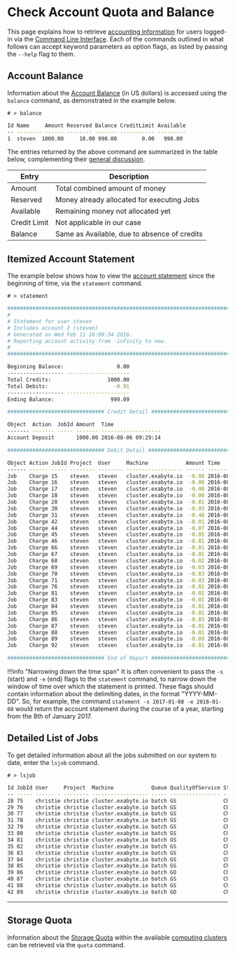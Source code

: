 # Check Account Quota and Balance

This page explains how to retrieve [accounting information](../../accounts/overview.md) for users logged-in via the [Command Line Interface](../../cli/overview.md). Each of the commands outlined in what follows can accept keyword parameters as option flags, as listed by passing the `--help` flag to them.


## Account Balance

Information about the [Account Balance](../../accounts/balance.md) (in US dollars) is accessed using the `balance` command, as demonstrated in the example below.

`# > balance`

```bash
Id Name     Amount Reserved Balance CreditLimit Available
-- -------- ------ -------- ------- ----------- ---------
1  steven  1000.00     10.00 990.00        0.00   990.00
```

The entries returned by the above command are summarized in the table below, complementing their [general discussion](../../accounts/balance.md).

| Entry | Description |
|------|---------|
| Amount | Total combined amount of money |
| Reserved | Money already allocated for executing Jobs |
| Available | Remaining money not allocated yet |
| Credit Limit | Not applicable in our case |
| Balance | Same as Available, due to absence of credits | 


## Itemized Account Statement

The example below shows how to view the [account statement](../../accounts/payments-charges.md) since the beginning of time, via the `statement` command.

`# > statement`

```bash
################################################################################
#
# Statement for user steven
# Includes account 2 (steven)
# Generated on Wed Feb 11 16:00:34 2016.
# Reporting account activity from -infinity to now.
#
################################################################################

Beginning Balance:                 0.00
------------------ --------------------
Total Credits:                  1000.00
Total Debits:                     -0.91
------------------ --------------------
Ending Balance:                  999.09

############################### Credit Detail ##################################

Object  Action  JobId Amount  Time
------- ------- ----- ------- -------------------
Account Deposit       1000.00 2016-08-06 09:29:14

############################### Debit Detail ###################################

Object Action JobId Project  User     Machine            Amount Time
------ ------ ----- -------- -------- ------------------ ------ -------------------
Job    Charge 15    steven   steven   cluster.exabyte.io  -0.00 2016-08-08 04:09:51
Job    Charge 16    steven   steven   cluster.exabyte.io  -0.00 2016-08-08 04:10:35
Job    Charge 17    steven   steven   cluster.exabyte.io  -0.00 2016-08-08 04:28:08
Job    Charge 18    steven   steven   cluster.exabyte.io  -0.00 2016-08-08 04:28:21
Job    Charge 28    steven   steven   cluster.exabyte.io  -0.01 2016-08-08 06:48:42
Job    Charge 30    steven   steven   cluster.exabyte.io  -0.03 2016-08-08 09:53:29
Job    Charge 31    steven   steven   cluster.exabyte.io  -0.40 2016-08-08 12:25:53
Job    Charge 42    steven   steven   cluster.exabyte.io  -0.01 2016-08-09 14:13:29
Job    Charge 44    steven   steven   cluster.exabyte.io  -0.07 2016-08-09 14:21:25
Job    Charge 45    steven   steven   cluster.exabyte.io  -0.05 2016-08-09 14:23:33
Job    Charge 46    steven   steven   cluster.exabyte.io  -0.01 2016-08-09 14:28:13
Job    Charge 66    steven   steven   cluster.exabyte.io  -0.01 2016-08-10 08:46:56
Job    Charge 67    steven   steven   cluster.exabyte.io  -0.01 2016-08-10 08:50:09
Job    Charge 68    steven   steven   cluster.exabyte.io  -0.02 2016-08-10 08:53:15
Job    Charge 69    steven   steven   cluster.exabyte.io  -0.03 2016-08-10 09:02:38
Job    Charge 70    steven   steven   cluster.exabyte.io  -0.03 2016-08-10 09:33:31
Job    Charge 71    steven   steven   cluster.exabyte.io  -0.03 2016-08-10 12:00:42
Job    Charge 76    steven   steven   cluster.exabyte.io  -0.01 2016-08-11 01:41:50
Job    Charge 81    steven   steven   cluster.exabyte.io  -0.01 2016-08-11 02:28:48
Job    Charge 83    steven   steven   cluster.exabyte.io  -0.01 2016-08-11 03:54:15
Job    Charge 84    steven   steven   cluster.exabyte.io  -0.01 2016-08-11 03:56:04
Job    Charge 85    steven   steven   cluster.exabyte.io  -0.01 2016-08-11 03:58:12
Job    Charge 86    steven   steven   cluster.exabyte.io  -0.03 2016-08-11 05:34:53
Job    Charge 87    steven   steven   cluster.exabyte.io  -0.01 2016-08-11 05:44:15
Job    Charge 88    steven   steven   cluster.exabyte.io  -0.01 2016-08-11 06:56:45
Job    Charge 89    steven   steven   cluster.exabyte.io  -0.09 2016-08-11 07:01:45
Job    Charge 92    steven   steven   cluster.exabyte.io  -0.01 2016-08-11 11:57:44

############################### End of Report ##################################

```

!!!info "Narrowing down the time span"
    It is often convenient to pass the `-s` (start) and `-e` (end) flags to the `statement` command, to narrow down the window of time over which the statement is printed. These flags should contain information about the delimiting dates, in the format "YYYY-MM-DD". So, for example, the command `statement -s 2017-01-08 -e 2018-01-08` would return the account statement during the course of a year, starting from the 8th of January 2017. 


## Detailed List of Jobs

To get detailed information about all the jobs submitted on our system to date, enter the `lsjob` command.

`# > lsjob`

```bash
Id JobId User     Project  Machine            Queue QualityOfService Stage   Charge Processors Nodes WallDuration StartTime           EndTime             Description
-- ----- -------- -------- ------------------ ----- ---------------- ------- ------ ---------- ----- ------------ ------------------- ------------------- -----------
28 75    christie christie cluster.exabyte.io batch GS               Charge    0.00 8                109          2016-08-11 01:36:58 2016-08-11 01:38:47
29 76    christie christie cluster.exabyte.io batch GS               Charge    0.01 16               71           2016-08-11 01:40:38 2016-08-11 01:41:49
30 77    christie christie cluster.exabyte.io batch GS               Charge    0.00 16               6            2016-08-11 02:24:38 2016-08-11 02:24:44
31 78    christie christie cluster.exabyte.io batch GS               Charge    0.00 16               5            2016-08-11 02:25:41 2016-08-11 02:25:46
32 79    christie christie cluster.exabyte.io batch GS               Charge    0.00 16               6            2016-08-11 02:25:57 2016-08-11 02:26:03
33 80    christie christie cluster.exabyte.io batch GS               Charge    0.00 16               6            2016-08-11 02:26:22 2016-08-11 02:26:28
34 81    christie christie cluster.exabyte.io batch GS               Charge    0.01 16               70           2016-08-11 02:27:37 2016-08-11 02:28:47
35 82    christie christie cluster.exabyte.io batch GS               Charge    0.00 16               6            2016-08-11 03:28:55 2016-08-11 03:29:01
36 83    christie christie cluster.exabyte.io batch GS               Charge    0.01 16               75           2016-08-11 03:52:59 2016-08-11 03:54:14
37 84    christie christie cluster.exabyte.io batch GS               Charge    0.01 16               72           2016-08-11 03:54:51 2016-08-11 03:56:03
38 85    christie christie cluster.exabyte.io batch GS               Charge    0.01 16               69           2016-08-11 03:57:02 2016-08-11 03:58:11
39 86    christie christie cluster.exabyte.io batch GO               Charge    0.03 16               72           2016-08-11 05:33:39 2016-08-11 05:34:51
40 87    christie christie cluster.exabyte.io batch GS               Charge    0.01 16               71           2016-08-11 05:43:03 2016-08-11 05:44:14
41 88    christie christie cluster.exabyte.io batch GS               Charge    0.01 16               70           2016-08-11 06:55:34 2016-08-11 06:56:44
42 89    christie christie cluster.exabyte.io batch GO               Charge    0.09 32               96           2016-08-11 07:00:08 2016-08-11 07:01:44
```

---

## Storage Quota

Information about the [Storage Quota](../../accounts/quota.md) within the available [computing clusters](../../infrastructure/clusters/overview.md) can be retrieved via the `quota` command.

<!-- TODO:
Wait for Mohammed to fix this command to show example of output
-->
